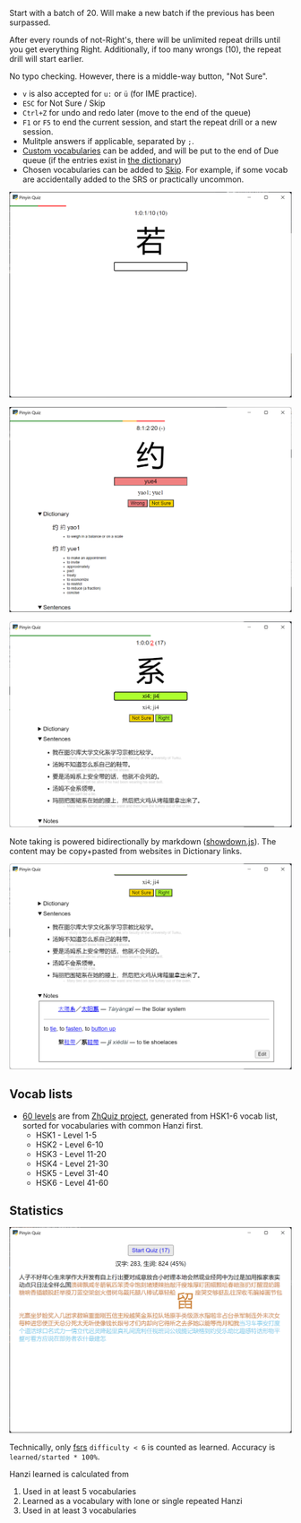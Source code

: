 Start with a batch of 20. Will make a new batch if the previous has been surpassed.

After every rounds of not-Right's, there will be unlimited repeat drills until you get everything Right. Additionally, if too many wrongs (10), the repeat drill will start earlier.

No typo checking. However, there is a middle-way button, "Not Sure".

- `v` is also accepted for `u:` or `ü` (for IME practice).
- `ESC` for Not Sure / Skip
- `Ctrl+Z` for undo and redo later (move to the end of the queue)
- `F1` or `F5` to end the current session, and start the repeat drill or a new session.
- Mulitple answers if applicable, separated by `;`.
- [Custom vocabularies](/user/vocab/) can be added, and will be put to the end of Due queue (if the entries exist in [the dictionary](https://www.mdbg.net/chinese/dictionary))
- Chosen vocabularies can be added to [Skip](/user/skip/). For example, if some vocab are accidentally added to the SRS or practically uncommon.

![Due Quiz](_README/due.png)

![New Quiz](_README/new.png)

![Repeat Quiz](_README/repeat.png)

Note taking is powered bidirectionally by markdown ([showdown.js](https://showdownjs.com/)). The content may be copy+pasted from websites in Dictionary links.

![Notes](_README/notes.png)

## Vocab lists

- [60 levels](/assets/zhquiz-level/) are from [ZhQuiz project](https://github.com/zhquiz/level/blob/master/_data/generated/vocab.yaml), generated from HSK1-6 vocab list, sorted for vocabularies with common Hanzi first.
  - HSK1 - Level 1-5
  - HSK2 - Level 6-10
  - HSK3 - Level 11-20
  - HSK4 - Level 21-30
  - HSK5 - Level 31-40
  - HSK6 - Level 41-60

## Statistics

![Stats](_README/stats.png)

Technically, only [fsrs](https://pypi.org/project/fsrs/) `difficulty < 6` is counted as learned. Accuracy is `learned/started * 100%`.

Hanzi learned is calculated from

1. Used in at least 5 vocabularies
2. Learned as a vocabulary with lone or single repeated Hanzi
3. Used in at least 3 vocabularies
